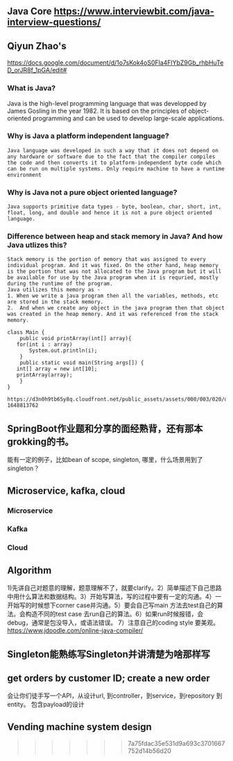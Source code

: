 ## Java Core  https://www.interviewbit.com/java-interview-questions/

## Qiyun Zhao's 
https://docs.google.com/document/d/1o7sKok4oS0Fla4FlYbZ9Gb_rhbHuTeD_orJR8f_1pGA/edit#

### What is Java?
   Java is the high-level programming language that was developped by James Gosling in the year 1982. It is based on the principles of object-oriented programming and can be used to develop large-scale applications. 
### Why is Java a platform independent language? 
    Java language was developed in such a way that it does not depend on any hardware or software due to the fact that the compiler compiles the code and then converts it to platform-independent byte code which can be run on multiple systems. Only require machine to have a runtime environment

### Why is Java not a pure object oriented language? 
    Java supports primitive data types - byte, boolean, char, short, int, float, long, and double and hence it is not a pure object oriented language. 

### Difference between heap and stack memory in Java? And how Java utlizes this?
    Stack memory is the portion of memory that was assigned to every individual program. And it was fixed. On the other hand, heap memory is the portion that was not allocated to the Java program but it will be available for use by the Java program when it is requried, mostly during the runtime of the program. 
    Java utilizes this memory as - 
    1. When we write a java program then all the variables, methods, etc are stored in the stack memory.
    2.  And when we create any object in the java program then that object was created in the heap memory. And it was referenced from the stack memory.

    class Main {
        public void printArray(int[] array){
       for(int i : array)
           System.out.println(i);
        }
        public static void main(String args[]) {
       int[] array = new int[10];
       printArray(array);
        }
    }

    https://d3n0h9tb65y8q.cloudfront.net/public_assets/assets/000/003/020/original/stack_and_heap_memory.png?1648813762

## SpringBoot作业题和分享的面经熟背，还有那本grokking的书。
能有一定的例子，比如bean of scope, singleton, 哪里，什么场景用到了singleton？

## Microservice, kafka, cloud
### Microservice 

### Kafka 

### Cloud 


## Algorithm
1)先讲自己对题意的理解，题意理解不了，就要clarify。2）简单描述下自己思路中用什么算法和数据结构。3）开始写算法，写的过程中要有一定的沟通。4）一开始写的时候想下corner case并沟通。5）要会自己写main 方法去test自己的算法。会构造不同的test case 去run自己的算法。6）如果run时候报错，会debug，通常是包没导入，或语法错误。
7）注意自己的coding style 要美观。https://www.jdoodle.com/online-java-compiler/

## Singleton能熟练写Singleton并讲清楚为啥那样写


## get orders by customer ID; create a new order
会让你们徒手写一个API，从设计url, 到controller，到service，到repository 到entity。
包含payload的设计

## Vending machine system design
>>>>>>> 7a75fdac35e531d9a693c3701667752d14b56d20